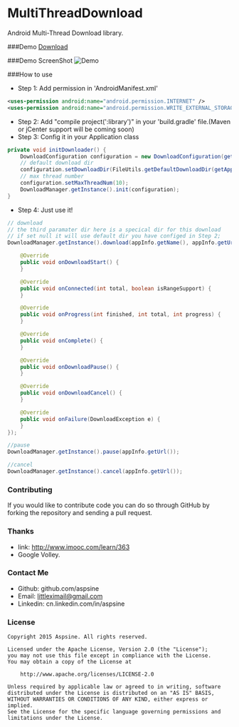 # MultiThreadDownload
Android Multi-Thread Download library.

###Demo
[Download](https://raw.githubusercontent.com/Aspsine/MultiThreadDownload/master/art/demo.apk)

###Demo ScreenShot
![Demo](https://github.com/Aspsine/MultiThreadDownload/raw/master/art/pic1.png)

###How to use
- Step 1: Add permission in 'AndroidManifest.xml'
```Xml
<uses-permission android:name="android.permission.INTERNET" />
<uses-permission android:name="android.permission.WRITE_EXTERNAL_STORAGE" />
```

- Step 2: Add "compile project(':library')" in your 'build.gradle' file.(Maven or jCenter support will be coming soon)
- Step 3: Config it in your Application class
```Java
private void initDownloader() {
    DownloadConfiguration configuration = new DownloadConfiguration(getApplicationContext());
    // default download dir
    configuration.setDownloadDir(FileUtils.getDefaultDownloadDir(getApplicationContext()));
    // max thread number
    configuration.setMaxThreadNum(10);
    DownloadManager.getInstance().init(configuration);
}
```
- Step 4: Just use it!
```Java
// download
// the third paramater dir here is a specical dir for this download
// if set null it will use default dir you have configed in Step 2;
DownloadManager.getInstance().download(appInfo.getName(), appInfo.getUrl(), dir, new CallBack() {

    @Override
    public void onDownloadStart() {
    }

    @Override
    public void onConnected(int total, boolean isRangeSupport) {
    }

    @Override
    public void onProgress(int finished, int total, int progress) {
    }

    @Override
    public void onComplete() {
    }

    @Override
    public void onDownloadPause() {
    }

    @Override
    public void onDownloadCancel() {
    }

    @Override
    public void onFailure(DownloadException e) {
    }
});

//pause
DownloadManager.getInstance().pause(appInfo.getUrl());

//cancel
DownloadManager.getInstance().cancel(appInfo.getUrl());

```

### Contributing
If you would like to contribute code you can do so through GitHub by forking the repository and sending a pull request. 

### Thanks
- link: http://www.imooc.com/learn/363
- Google Volley.

### Contact Me
- Github:   github.com/aspsine
- Email:    littleximail@gmail.com
- Linkedin: cn.linkedin.com/in/aspsine

### License

    Copyright 2015 Aspsine. All rights reserved.

    Licensed under the Apache License, Version 2.0 (the "License");
    you may not use this file except in compliance with the License.
    You may obtain a copy of the License at

        http://www.apache.org/licenses/LICENSE-2.0

    Unless required by applicable law or agreed to in writing, software
    distributed under the License is distributed on an "AS IS" BASIS,
    WITHOUT WARRANTIES OR CONDITIONS OF ANY KIND, either express or implied.
    See the License for the specific language governing permissions and
    limitations under the License.

